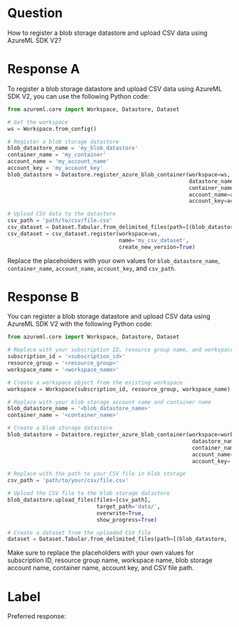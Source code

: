 
# Question

How to register a blob storage datastore and upload CSV data using AzureML SDK V2?

# Response A

To register a blob storage datastore and upload CSV data using AzureML SDK V2, you can use the following Python code:

```python
from azureml.core import Workspace, Datastore, Dataset

# Get the workspace
ws = Workspace.from_config()

# Register a blob storage datastore
blob_datastore_name = 'my_blob_datastore'
container_name = 'my_container'
account_name = 'my_account_name'
account_key = 'my_account_key'
blob_datastore = Datastore.register_azure_blob_container(workspace=ws,
                                                         datastore_name=blob_datastore_name,
                                                         container_name=container_name,
                                                         account_name=account_name,
                                                         account_key=account_key)

# Upload CSV data to the datastore
csv_path = 'path/to/csv/file.csv'
csv_dataset = Dataset.Tabular.from_delimited_files(path=[(blob_datastore, csv_path)])
csv_dataset = csv_dataset.register(workspace=ws,
                                   name='my_csv_dataset',
                                   create_new_version=True)
```

Replace the placeholders with your own values for `blob_datastore_name`, `container_name`, `account_name`, `account_key`, and `csv_path`.

# Response B

You can register a blob storage datastore and upload CSV data using AzureML SDK V2 with the following Python code:

```python
from azureml.core import Workspace, Datastore, Dataset

# Replace with your subscription ID, resource group name, and workspace name
subscription_id = '<subscription_id>'
resource_group = '<resource_group>'
workspace_name = '<workspace_name>'

# Create a workspace object from the existing workspace
workspace = Workspace(subscription_id, resource_group, workspace_name)

# Replace with your blob storage account name and container name
blob_datastore_name = '<blob_datastore_name>'
container_name = '<container_name>'

# Create a blob storage datastore
blob_datastore = Datastore.register_azure_blob_container(workspace=workspace,
                                                          datastore_name=blob_datastore_name,
                                                          container_name=container_name,
                                                          account_name='<account_name>',
                                                          account_key='<account_key>')

# Replace with the path to your CSV file in blob storage
csv_path = 'path/to/your/csv/file.csv'

# Upload the CSV file to the blob storage datastore
blob_datastore.upload_files(files=[csv_path],
                            target_path='data/',
                            overwrite=True,
                            show_progress=True)

# Create a dataset from the uploaded CSV file
dataset = Dataset.Tabular.from_delimited_files(path=[(blob_datastore, 'data/file.csv')])
```

Make sure to replace the placeholders with your own values for subscription ID, resource group name, workspace name, blob storage account name, container name, account key, and CSV file path.

# Label

Preferred response: 
